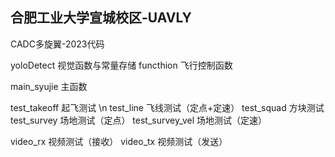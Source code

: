## 合肥工业大学宣城校区-UAVLY

CADC多旋翼-2023代码

yoloDetect      视觉函数与常量存储
functhion       飞行控制函数

main_syujie     主函数

test_takeoff    起飞测试    \n
test_line       飞线测试（定点+定速）
test_squad      方块测试
test_survey     场地测试（定点）
test_survey_vel 场地测试（定速）

video_rx        视频测试（接收）
video_tx        视频测试（发送）